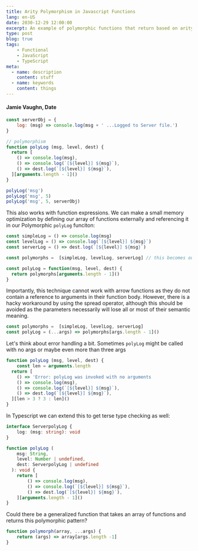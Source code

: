 ```yaml
---
title: Arity Polymorphism in Javascript Functions
lang: en-US
date: 2030-12-29 12:00:00
excerpt: An example of polymorphic functions that return based on arity in JS
type: post
blog: true
tags:
    - Functional
    - JavaScript
    - TypeScript
meta:
  - name: description
    content: stuff
  - name: keywords
    content: things
---
```



#### Jamie Vaughn, Date

```js
const serverObj = {
	log: (msg) => console.log(msg + ' ...Logged to Server file.')
}

// polymorphism
function polyLog (msg, level, dest) {
  return [
    () => console.log(msg),
    () => console.log(`[${level}] ${msg}`),
    () => dest.log(`[${level}] ${msg}`),
  ][arguments.length - 1]()
}

polyLog('msg')
polyLog('msg', 5)
polyLog('msg', 5, serverObj)
```

This also works with function expressions. We can make a small memory optimization by defining our array of functions externally and referencing it in our Polymorphic `polyLog` funciton:
```js
const simpleLog = () => console.log(msg)
const levelLog = () => console.log(`[${level}] ${msg}`)
const serverLog = () => dest.log(`[${level}] ${msg}`)

const polymorphs =  [simpleLog, levelLog, serverLog] // this becomes our function-arity map

const polyLog = function(msg, level, dest) {
  return polymorphs[arguments.length - 1]()
}

```

Importantly, this technique cannot work with arrow functions as they do not contain a reference to arguments in their function body. However, there is a hacky workaround by using the spread operator, although this should be avoided as the parameters necessarily will lose all or most of their semantic meaning.
```js
const polymorphs =  [simpleLog, levelLog, serverLog]
const polyLog = (...args) => polymorphs[args.length - 1]()
```

Let's think about error handling a bit. Sometimes `polyLog` might be called with no args or maybe even more than three args
```js
function polyLog (msg, level, dest) {
    const len = arguments.length
  return [
    () => 'Error: polyLog was invoked with no arguments
    () => console.log(msg),
    () => console.log(`[${level}] ${msg}`),
    () => dest.log(`[${level}] ${msg}`),
  ][len > 3 ? 3 : len]()
}
```

In Typescript we can extend this to get terse type checking as well:

```ts
interface ServerpolyLog {
    log: (msg: string): void
}

function polyLog (
    msg: String, 
    level: Number | undefined, 
    dest: ServerpolyLog | undefined
  ): void {
	return [
        () => console.log(msg),
        () => console.log(`[${level}] ${msg}`),
        () => dest.log(`[${level}] ${msg}`),
    ][arguments.length - 1]()
}
```


Could there be a generalized function that takes an array of functions and returns this polymorphic pattern?
```js
function polymorph(array, ...args) {
    return (args) => array[args.length -1]
}
```